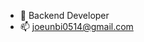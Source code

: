 - 🌱 Backend Developer
- 📫 joeunbi0514@gmail.com 

<!---
eunbc/eunbc is a ✨ special ✨ repository because its `README.md` (this file) appears on your GitHub profile.
You can click the Preview link to take a look at your changes.
--->
